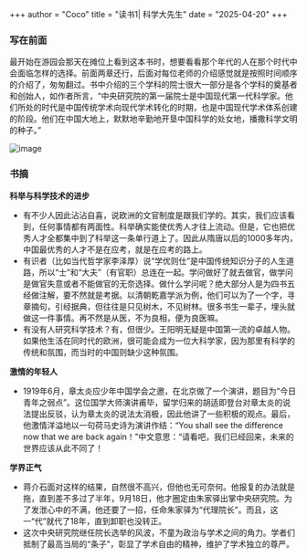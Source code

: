 +++
author = "Coco"
title = "读书1| 科学大先生"
date = "2025-04-20"
+++

### 写在前面

最开始在游园会那天在摊位上看到这本书时，想要看看那个年代的人在那个时代中会面临怎样的选择。前面两章还行，后面对每位老师的介绍感觉就是按照时间顺序的介绍了，匆匆翻过。书中介绍的三个学科的院士很大一部分是各个学科的奠基者和创始人，如作者所言，“中央研究院的第一届院士是中国现代第一代科学家。他们所处的时代是中国传统学术向现代学术转化的时期，也是中国现代学术体系创建的阶段。他们在中国大地上，默默地辛勤地开垦中国科学的处女地，播撒科学文明的种子。”

![image](/images/book/B1.png)

### 书摘

**科举与科学技术的进步**
* 有不少人因此沾沾自喜，说欧洲的文官制度是跟我们学的。其实，我们应该看到，任何事情都有两面性。科举确实能使优秀人才往上流动。但是，它也把优秀人才全都集中到了科举这一条单行道上了。因此从隋唐以后的1000多年内，中国最优秀的人才不是在应考，就是在应考的路上。
* 有识者（比如当代哲学家李泽厚）说“学优则仕”是中国传统知识分子的人生道路，所以“士”和“大夫”（有官职）总连在一起。学问做好了就去做官，做学问是做官失意或者不能做官的无奈选择。做什么学问呢？绝大部分人是为四书五经做注解，要不然就是考据。以清朝乾嘉学派为例，他们可以为了一个字，寻章摘句，引经据典，但往往是只见树木，不见树林。很多书生一辈子，埋头就做这一件事情。再不然是从医，不为良相，便为良医嘛。
* 有没有人研究科学技术？有，但很少。王阳明无疑是中国第一流的卓越人物。如果他生活在同时代的欧洲，很可能会成为一位大科学家，因为那里有科学的传统和氛围，而当时的中国则缺少这种氛围。

**激情的年轻人**
* 1919年6月，章太炎应少年中国学会之邀，在北京做了一个演讲，题目为“今日青年之弱点”。这位国学大师演讲甫毕，留学归来的胡适即登台对章太炎的说法提出反驳，认为章太炎的说法太消极，因此他讲了一些积极的观点。最后，他激情洋溢地以一句荷马史诗为演讲作结：“You shall see the difference now that we are back again！”中文意思：“请看吧，我们已经回来，未来的世界应该从此不同了！

**学界正气**
* 蒋介石面对这样的结果，自然很不高兴，但他也无可奈何。他报复的办法就是拖，直到差不多过了半年，9月18日，他才圈定由朱家驿出掌中央研究院。为了发泄心中的不满，他还要了一招，任命朱家驿为“代理院长”。而且，这一“代”就代了18年，直到卸职也没转正。
* 这次中央研究院继任院长选举的风波，不童为政治与学术之间的角力。学者们抵制了最高当局的“条子”，彰显了学术自由的精神，维护了学术独立的尊严。
